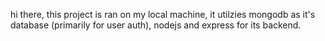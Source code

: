 hi there, this project is ran on my local machine, it utilzies mongodb as it's database (primarily for user auth), nodejs and express for its backend. 
